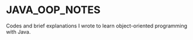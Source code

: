 # JAVA_OOP_NOTES

Codes and brief explanations I wrote to learn object-oriented programming with Java.
